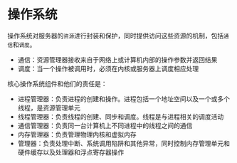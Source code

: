 #   操作系统

操作系统对服务器的`资源`进行封装和保护，同时提供访问这些资源的机制，包括`通信`和`调度`。

-   通信：资源管理器接收来自于网络上或计算机内部的操作参数并返回结果
-   调度：当一个操作被调用时，必须在内核或服务器上调度相应处理

核心操作系统组件和他们的责任是：

-   进程管理器：负责进程的创建和操作。进程包括一个地址空间以及一个或多个线程，是资源管理单元
-   线程管理器：负责线程的创建、同步和调度。线程是与进程相关的调度活动
-   通信管理器：负责同一台计算机上不同进程中的线程之间的通信
-   内存管理器：负责管理物理内核和虚拟内存
-   管理器：负责处理中断、系统调用陷阱和其他异常，同时控制内存管理单元和硬件缓存以及处理器和浮点寄存器操作

